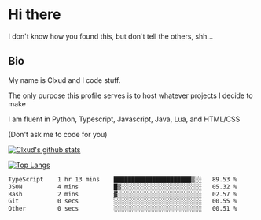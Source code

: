 

# Hi there
I don't know how you found this, but don't tell the others, shh...

## Bio
My name is Clxud and I code stuff.

The only purpose this profile serves is to host whatever projects I decide to make

I am fluent in Python, Typescript, Javascript, Java, Lua, and HTML/CSS



(Don't ask me to code for you)

[![Clxud's github stats](https://github-readme-stats.vercel.app/api?username=cloudwithax&count_private=true&theme=dark&show_icons=true)](https://github.com/anuraghazra/github-readme-stats) 

[![Top Langs](https://github-readme-stats.vercel.app/api/top-langs/?username=cloudwithax&theme=dark)](https://github.com/anuraghazra/github-readme-stats)

<!--START_SECTION:waka-->

```txt
TypeScript    1 hr 13 mins    ██████████████████████▒░░   89.53 %
JSON          4 mins          █▒░░░░░░░░░░░░░░░░░░░░░░░   05.32 %
Bash          2 mins          ▓░░░░░░░░░░░░░░░░░░░░░░░░   02.57 %
Git           0 secs          ░░░░░░░░░░░░░░░░░░░░░░░░░   00.55 %
Other         0 secs          ░░░░░░░░░░░░░░░░░░░░░░░░░   00.51 %
```

<!--END_SECTION:waka-->







